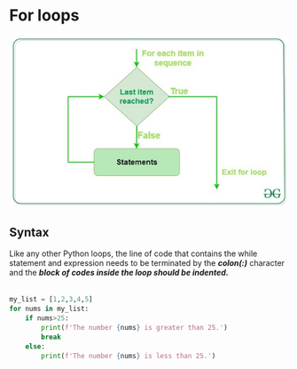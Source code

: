 # For loops
![Flowchart](for-loop-python.jpg)
## Syntax
Like any other Python loops, the line of code that contains the while statement and expression needs to be terminated by the ***colon(:)*** character and the ***block of codes inside the loop should be indented.***
```python

my_list = [1,2,3,4,5]
for nums in my_list:
    if nums>25:
        print(f'The number {nums} is greater than 25.')
        break
    else:
        print(f'The number {nums} is less than 25.')

```
